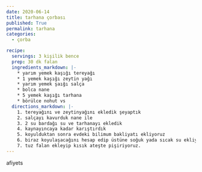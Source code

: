 ```yaml
---
date: 2020-06-14
title: tarhana çorbası
published: True
permalink: tarhana
categories:
  - çorba

recipe:
  servings: 3 kişilik bence
  prep: 30 dk falan
  ingredients_markdown: |-
    * yarım yemek kaşığı tereyağı
    * 1 yemek kaşığı zeytin yağı
    * yarım yemek şaığı salça
    * bolca nane
    * 5 yemek kaşığı tarhana
    * börülce nohut vs
  directions_markdown: |-
    1. tereyağını ve zeytinyağını ekledik şeyaptık
    2. salçayı kavurduk nane ile
    3. 2 su bardağı su ve tarhanayı ekledik
    4. kaynayıncaya kadar karıştırdık
    5. koyulduktan sonra evdeki bilimum bakliyatı ekliyoruz
    6. biraz koyulaşacağını hesap edip üstüne soğuk yada sıcak su ekliyoruz
    7. tuz falan ekleyip kısık ateşte pişiriyoruz.
---
```

afiyets
